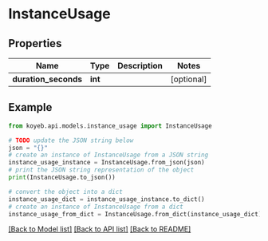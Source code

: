 # InstanceUsage


## Properties

Name | Type | Description | Notes
------------ | ------------- | ------------- | -------------
**duration_seconds** | **int** |  | [optional] 

## Example

```python
from koyeb.api.models.instance_usage import InstanceUsage

# TODO update the JSON string below
json = "{}"
# create an instance of InstanceUsage from a JSON string
instance_usage_instance = InstanceUsage.from_json(json)
# print the JSON string representation of the object
print(InstanceUsage.to_json())

# convert the object into a dict
instance_usage_dict = instance_usage_instance.to_dict()
# create an instance of InstanceUsage from a dict
instance_usage_from_dict = InstanceUsage.from_dict(instance_usage_dict)
```
[[Back to Model list]](../README.md#documentation-for-models) [[Back to API list]](../README.md#documentation-for-api-endpoints) [[Back to README]](../README.md)


